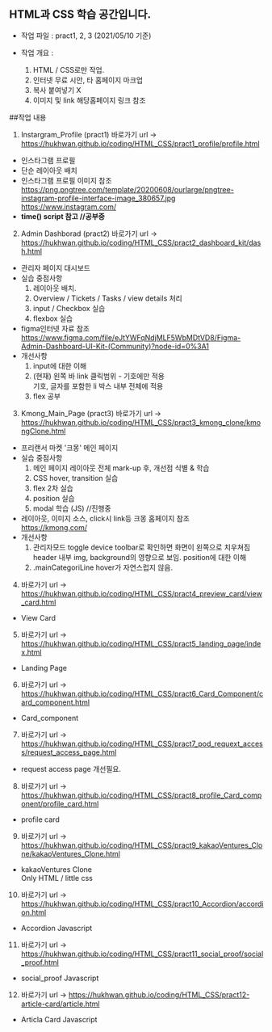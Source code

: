 ## HTML과 CSS 학습 공간입니다.
- 작업 파일 : pract1, 2, 3  (2021/05/10 기준)

- 작업 개요 : 
  1. HTML / CSS로만 작업.
  2. 인터넷 무료 시안, 타 홈페이지 마크업
  3. 복사 붙여넣기 X
  4. 이미지 및 link 해당홈페이지 링크 참조

##작업 내용

1. Instargram_Profile (pract1) 바로가기 url -> https://hukhwan.github.io/coding/HTML_CSS/pract1_profile/profile.html
  - 인스타그램 프로필
  - 단순 레이아웃 배치
  - 인스타그램 프로필 이미지 참조 <br>
    https://png.pngtree.com/template/20200608/ourlarge/pngtree-instagram-profile-interface-image_380657.jpg
    https://www.instagram.com/
  - **time() script 참고 //공부중**
  
2. Admin Dashborad (pract2) 바로가기 url -> https://hukhwan.github.io/coding/HTML_CSS/pract2_dashboard_kit/dash.html
  - 관리자 페이지 대시보드
  - 실습 중점사항
    1. 레이아웃 배치.
    2. Overview / Tickets / Tasks / view details <a>처리
    3. input / Checkbox 실습
    4. flexbox 실습
  - figma인터넷 자료 참조 <br>
    https://www.figma.com/file/eJtYWFqNdjMLF5WbMDtVD8/Figma-Admin-Dashboard-UI-Kit-(Community)?node-id=0%3A1
  - 개선사항
    1. input에 대한 이해
    2. (현재) 왼쪽 바 link 클릭범위 - 기호에만 적용 <br>
       기호, 글자를 포함한 li 박스 내부 전체에 <a>적용
    3. flex 공부

3. Kmong_Main_Page (pract3) 바로가기 url -> https://hukhwan.github.io/coding/HTML_CSS/pract3_kmong_clone/kmongClone.html
  - 프리랜서 마켓 '크몽' 메인 페이지
  - 실습 중점사항
    1. 메인 페이지 레이아웃 전체 mark-up 후, 개선점 식별 & 학습
    2. CSS hover, transition 실습
    3. flex 2차 실습
    4. position 실습
    5. modal 학습 (JS) //진행중
  - 레이아웃, 이미지 소스, click시 link등 크몽 홈페이지 참조 <br>
    https://kmong.com/
  - 개선사항
    1. 관리자모드 toggle device toolbar로 확인하면 화면이 왼쪽으로 치우쳐짐 <br>
       header 내부 img, background의 영향으로 보임.
       position에 대한 이해
    2. .mainCategoriLine  hover가 자연스럽지 않음.
      
4.  바로가기 url -> https://hukhwan.github.io/coding/HTML_CSS/pract4_preview_card/view_card.html
   - View Card

5.  바로가기 url -> https://hukhwan.github.io/coding/HTML_CSS/pract5_landing_page/index.html
   - Landing Page

6.   바로가기 url -> https://hukhwan.github.io/coding/HTML_CSS/pract6_Card_Component/card_component.html
   - Card_component

7.  바로가기 url -> https://hukhwan.github.io/coding/HTML_CSS/pract7_pod_requext_access/request_access_page.html
   - request access page 개선필요.
  
8.  바로가기 url -> https://hukhwan.github.io/coding/HTML_CSS/pract8_profile_Card_component/profile_card.html
   - profile card
  
9.  바로가기 url -> https://hukhwan.github.io/coding/HTML_CSS/pract9_kakaoVentures_Clone/kakaoVentures_Clone.html
   - kakaoVentures Clone  
     Only HTML   / little css

10.  바로가기 url -> https://hukhwan.github.io/coding/HTML_CSS/pract10_Accordion/accordion.html
   - Accordion 
     Javascript
  
11.  바로가기 url -> https://hukhwan.github.io/coding/HTML_CSS/pract11_social_proof/social_proof.html
   - social_proof
     Javascript
12.  바로가기 url -> https://hukhwan.github.io/coding/HTML_CSS/pract12-article-card/article.html
   - Articla Card
     Javascript
